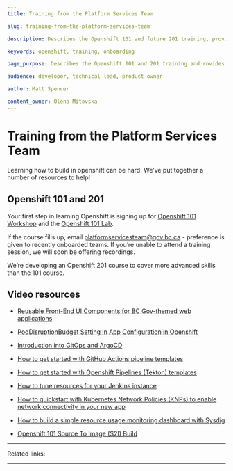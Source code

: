 ```yaml
---
title: Training from the Platform Services Team

slug: training-from-the-platform-services-team

description: Describes the Openshift 101 and future 201 training, provides interal and external resources for learning Openshift.  

keywords: openshift, training, onboarding

page_purpose: Describes the Openshift 101 and 201 training and rovides registration links for training. Provides alternatives such as videos and written training material. 

audience: developer, technical lead, product owner

author: Matt Spencer

content_owner: Olena Mitovska
---
```

# Training from the Platform Services Team
Learning how to build in openshift can be hard. We’ve put together a number of resources to help!

## Openshift 101 and 201 <a name="openshift101201"></a>

Your first step in learning Openshift is signing up for [Openshift 101 Workshop](https://www.eventbrite.ca/e/311464688267/) and the [Openshift 101 Lab](https://www.eventbrite.ca/e/311481077287). 

If the course fills up, email platformservicesteam@gov.bc.ca - preference is given to recently onboarded teams. If you’re unable to attend a training session, we will soon be offering recordings. 

We’re developing an Openshift 201 course to cover more advanced skills than the 101 course. 
 
 ## Video resources <a name="video"></a>

 - [Reusable Front-End UI Components for BC Gov-themed web applications](https://www.youtube.com/watch?v=eFi5QJo2hgo&t=4s)

 - [PodDisruptionBudget Setting in App Configuration in Openshift](https://www.youtube.com/watch?v=0AGZ5no6-yo)

 - [Introduction into GitOps and ArgoCD](https://www.youtube.com/watch?v=-Tkqe0lRuE0)

 - [How to get started with GitHub Actions pipeline templates](https://www.youtube.com/watch?v=spUAx_ADhOY)

 - [How to get started with Openshift Pipelines (Tekton) templates](https://www.youtube.com/watch?v=aO6tLFqstQk)

 - [How to tune resources for your Jenkins instance](https://www.youtube.com/watch?v=npMbAtJZSO0)

 - [How to quickstart with Kubernetes Network Policies (KNPs) to enable network connectivity in your new app](https://www.youtube.com/watch?v=qOoIbp9ZZY0)

 - [How to build a simple resource usage monitoring dashboard with Sysdig](https://www.youtube.com/watch?v=W9xM5rd9CaQ)

 - [Openshift 101 Source To Image (S2I) Build](https://youtu.be/uTnBWfG-3Ns)

---
Related links:
<!-- 
-Link to the external resources page when developed

-Link to new websites equivalent of https://developer.gov.bc.ca/Platform-Services-Sprint-Review-Demo-Collection
-->
---